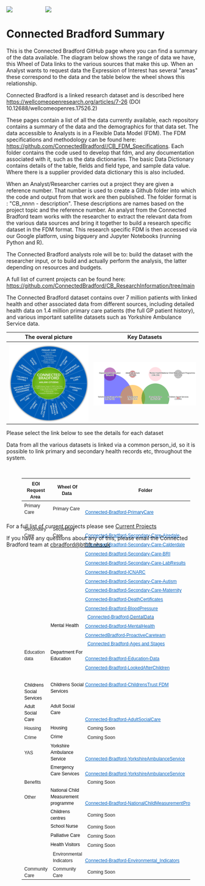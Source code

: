 

<div style="display: flex; justify-content: space-between;">
  <img src="https://github.com/ConnectedBradford/CB_FDM_Specifications/blob/main/CB%20logo%201.png" width="100" style="margin-right: auto;" />
    <img src="https://github.com/ConnectedBradford/CB_FDM_Specifications/blob/main/Spacer.png" width="400" style="margin-right: auto;" />
<!--   <img src="https://github.com/ConnectedBradford/CB_FDM_Specifications/blob/main/SNSDE%20Logo%20%2B%20part%20of%20network.png" width="300"  style="margin-left: auto;"/> -->
</div>



# Connected Bradford Summary

This is the Connected Bradford GitHub page where you can find a summary of the data available. The diagram below shows the range of data we have, this Wheel of Data links to the various sources that make this up. 
When an Analyst wants to request data the Expression of Interest has several "areas" these correspond to the data and the table below the wheel shows this relationship.

Connected Bradford is a linked research dataset and is described here https://wellcomeopenresearch.org/articles/7-26  (DOI 10.12688/wellcomeopenres.17526.2) 

These pages contain a list of all the data currently available, each repository contains a summary of the data and the demographics for that data set. The data accessible to Analysts is in a Flexible Data Model (FDM). The FDM specifications and methodology can be found here: https://github.com/ConnectedBradford//CB_FDM_Specifications. Each folder contains the code used to develop that fdm, and any documentation associated with it, such as the data dictionaries. The basic Data Dictionary contains details of the table, fields and field type, and sample data value. Where there is a supplier provided data dictionary this is also included. 

When an Analyst/Researcher carries out a project they are given a reference number. That number is used to create a Github folder into which the code and output from that work are then published. The folder format is : "CB_nnnn - description". These descriptions are names based on the project topic and the reference number. An analyst from the Connected Bradford team works with the researcher to extract the relevant data from the various data sources and bring it together to build a research specific dataset in the FDM format. This research specific FDM is then accessed via our Google platform, using bigquery and Jupyter Notebooks (running Python and R). 

The Connected Bradford analysts role will be to: build the dataset with the researcher input, or to build and actually perform the analysis, the latter depending on resources and budgets.

A full list of current projects can be found here: https://github.com/ConnectedBradford/CB_ResearchInformation/tree/main

The Connected Bradford dataset contains over 7 million patients with linked health and other associated data from different sources, including detailed health data on 1.4 million primary care patients (the full GP patient history), and various important satellite datasets such as Yorkshire Ambulance Service data.

|        The overal picture                                                                                                                                              |  Key Datasets   |
| --------------------------------------------------------------------------------------------------------------------------------------------------- | ------------- |
| <a href="https://github.com/ConnectedBradford/">
  <img  alt="ConnectedBradford" width="385px" class="center" src="https://github.com/ConnectedBradford/.github/blob/main/CBrad.gif?raw=true" /> </a>  |  <img align="left" alt="ConnectedBradford" width="500px" src="https://github.com/ConnectedBradford/CB_FDM_Specifications/blob/main/docs/wheel.png?raw=true" /> |

 Please select the link below to see the details for each dataset 

Data from all the various datasets is linked via a common person_id, so it is possible to link primary and secondary health records etc, throughout the system.
<p>
    &nbsp;
</p>
<figure class="table" style="height:10px;width:87.73%;">
    <table class="ck-table-resized">
        <colgroup><col style="width:14.61%;"><col style="width:26.34%;"><col style="width:59.05%;"></colgroup>
        <thead>
            <tr>
                <th>
                    <span style="font-family:Tahoma, Geneva, sans-serif;font-size:12px;">EOI Request Area&nbsp;</span>
                </th>
                <th>
                    <span style="font-family:Tahoma, Geneva, sans-serif;font-size:12px;">Wheel Of Data&nbsp;</span>
                </th>
                <th>
                    <span style="font-family:Tahoma, Geneva, sans-serif;font-size:12px;">Folder&nbsp;</span>
                </th>
            </tr>
        </thead>
        <tbody>
            <tr>
                <td>
                    <span style="font-family:Tahoma, Geneva, sans-serif;font-size:12px;">Primary Care</span>
                </td>
                <td>
                    <span style="font-family:Tahoma, Geneva, sans-serif;font-size:12px;">Primary Care&nbsp;</span>
                </td>
                <td class="xl65" style="font-style:normal;font-weight:400;height:14.5pt;padding-left:1px;padding-right:1px;padding-top:1px;text-wrap:nowrap;vertical-align:bottom;white-space-collapse:collapse;width:246pt;" height="19" width="327">
                    <a target="_blank" rel="noopener noreferrer" href="https://github.com/ConnectedBradford/Connected-Bradford-PrimaryCare"><span style="color:rgb(5,99,193);font-family:Tahoma, Geneva, sans-serif;font-size:12px;"><u>Connected-Bradford-PrimaryCare</u></span></a>
                </td>
            </tr>
            <tr>
                <td>
                    &nbsp;
                </td>
                <td>
                    &nbsp;
                </td>
                <td>
                    &nbsp;
                </td>
            </tr>
            <tr>
                <td>
                    <span style="font-family:Tahoma, Geneva, sans-serif;font-size:12px;">Secondary Care</span>
                </td>
                <td>
                    <span style="font-family:Tahoma, Geneva, sans-serif;font-size:12px;">Secondary Care</span>
                </td>
                <td class="xl65" style="font-style:normal;font-weight:400;height:14.5pt;padding-left:1px;padding-right:1px;padding-top:1px;text-wrap:nowrap;vertical-align:bottom;white-space-collapse:collapse;width:246pt;" height="19" width="327">
                    <a target="_blank" rel="noopener noreferrer" href="https://github.com/ConnectedBradford/Connected-Bradford-Secondary-Care-Airedale"><span style="color:rgb(5,99,193);font-family:Tahoma, Geneva, sans-serif;font-size:12px;"><u>Connected-Bradford-Secondary-Care-Airedale</u></span></a>
                </td>
            </tr>
            <tr>
                <td>
                    &nbsp;
                </td>
                <td>
                    &nbsp;
                </td>
                <td class="xl65" style="font-style:normal;font-weight:400;height:14.5pt;padding-left:1px;padding-right:1px;padding-top:1px;text-wrap:nowrap;vertical-align:bottom;white-space-collapse:collapse;" height="19">
                    <a target="_blank" rel="noopener noreferrer" href="https://github.com/ConnectedBradford/Connected-Bradford-Secondary-Care-Calderdale"><span style="color:rgb(5,99,193);font-family:Tahoma, Geneva, sans-serif;font-size:12px;"><u>Connected-Bradford-Secondary-Care-Calderdale</u></span></a>
                </td>
            </tr>
            <tr>
                <td>
                    &nbsp;
                </td>
                <td>
                    &nbsp;
                </td>
                <td class="xl65" style="font-style:normal;font-weight:400;height:14.5pt;padding-left:1px;padding-right:1px;padding-top:1px;text-wrap:nowrap;vertical-align:bottom;white-space-collapse:collapse;" height="19">
                    <a target="_blank" rel="noopener noreferrer" href="https://github.com/ConnectedBradford/Connected-Bradford-Secondary-Care-BRI"><span style="color:rgb(5,99,193);font-family:Tahoma, Geneva, sans-serif;font-size:12px;"><u>Connected-Bradford-Secondary-Care-BRI</u></span></a>
                </td>
            </tr>
            <tr>
                <td>
                    &nbsp;
                </td>
                <td>
                    &nbsp;
                </td>
                <td class="xl65" style="font-style:normal;font-weight:400;height:14.5pt;padding-left:1px;padding-right:1px;padding-top:1px;text-wrap:nowrap;vertical-align:bottom;white-space-collapse:collapse;" height="19">
                    <a target="_blank" rel="noopener noreferrer" href="https://github.com/ConnectedBradford/Connected-Bradford-Secondary-Care-LabResults"><span style="color:rgb(5,99,193);font-family:Tahoma, Geneva, sans-serif;font-size:12px;"><u>Connected-Bradford-Secondary-Care-LabResults</u></span></a>
                </td>
            </tr>
            <tr>
                <td>
                    &nbsp;
                </td>
                <td>
                    &nbsp;
                </td>
                <td class="xl65" style="font-style:normal;font-weight:400;height:14.5pt;padding-left:1px;padding-right:1px;padding-top:1px;text-wrap:nowrap;vertical-align:bottom;white-space-collapse:collapse;" height="19">
                    <a target="_blank" rel="noopener noreferrer" href="https://github.com/ConnectedBradford/Connected-Bradford-ICNARC"><span style="color:rgb(5,99,193);font-family:Tahoma, Geneva, sans-serif;font-size:12px;"><u>Connected-Bradford-ICNARC</u></span></a>
                </td>
            </tr>
            <tr>
                <td>
                    &nbsp;
                </td>
                <td>
                    &nbsp;
                </td>
                <td class="xl65" style="font-style:normal;font-weight:400;height:14.5pt;padding-left:1px;padding-right:1px;padding-top:1px;text-wrap:nowrap;vertical-align:bottom;white-space-collapse:collapse;" height="19">
                    <a target="_blank" rel="noopener noreferrer" href="https://github.com/ConnectedBradford/Connected-Bradford-Secndary-Care-Autism"><span style="color:rgb(5,99,193);font-family:Tahoma, Geneva, sans-serif;font-size:12px;"><u>Connected-Bradford-Secondary-Care-Autism</u></span></a>
                </td>
            </tr>
            <tr>
                <td>
                    &nbsp;
                </td>
                <td>
                    &nbsp;
                </td>
                <td class="xl65" style="font-style:normal;font-weight:400;height:14.5pt;padding-left:1px;padding-right:1px;padding-top:1px;text-wrap:nowrap;vertical-align:bottom;white-space-collapse:collapse;" height="19">
                    <a target="_blank" rel="noopener noreferrer" href="https://github.com/ConnectedBradford/Connected-Bradford-Secondary-Care-Maternity"><span style="color:rgb(5,99,193);font-family:Tahoma, Geneva, sans-serif;font-size:12px;"><u>Connected-Bradford-Secondary-Care-Maternity</u></span></a>
                </td>
            </tr>
            <tr>
                <td>
                    &nbsp;
                </td>
                <td>
                    &nbsp;
                </td>
                <td class="xl65" style="font-style:normal;font-weight:400;height:14.5pt;padding-left:1px;padding-right:1px;padding-top:1px;text-wrap:nowrap;vertical-align:bottom;white-space-collapse:collapse;width:246pt;" height="19" width="327">
                    <a target="_blank" rel="noopener noreferrer" href="https://github.com/ConnectedBradford/Connected-Bradford-DeathCertificates"><span style="color:rgb(5,99,193);font-family:Tahoma, Geneva, sans-serif;font-size:12px;"><u>Connected-Bradford-DeathCertificates</u></span></a>
                </td>
            </tr>
            <tr>
                <td>
                    &nbsp;
                </td>
                <td>
                    &nbsp;
                </td>
                <td class="xl65" style="font-style:normal;font-weight:400;height:14.5pt;padding-left:1px;padding-right:1px;padding-top:1px;text-wrap:nowrap;vertical-align:bottom;white-space-collapse:collapse;width:246pt;" height="19" width="327">
                    <a target="_blank" rel="noopener noreferrer" href="https://github.com/ConnectedBradford/Connected-Bradford-BloodPressure"><span style="color:rgb(5,99,193);font-family:Tahoma, Geneva, sans-serif;font-size:12px;"><u>Connected-Bradford-BloodPressure</u></span></a>
                </td>
            </tr>
            <tr>
                <td>
                    &nbsp;
                </td>
                <td>
                    &nbsp;
                </td>
                <td>
                    <a target="_blank" rel="noopener noreferrer" href="https://github.com/ConnectedBradford/Connected-Bradford-DentalData"><span style="color:rgb(5,99,193);font-family:Tahoma, Geneva, sans-serif;font-size:12px;"><u>Connected-Bradford-</u></span><span style="color:rgb(5,99,193);font-size:12px;">DentalData</span></a>
                </td>
            </tr>
            <tr>
                <td>
                    &nbsp;
                </td>
                <td class="xl66" style="font-style:normal;font-weight:400;height:14.5pt;padding-left:1px;padding-right:1px;padding-top:1px;text-decoration-line:none;text-wrap:wrap;vertical-align:top;white-space-collapse:collapse;width:214pt;" height="19" width="285">
                    <span style="color:black;font-family:Tahoma, Geneva, sans-serif;font-size:12px;">Mental Health</span>
                </td>
                <td class="xl65" style="font-style:normal;font-weight:400;padding-left:1px;padding-right:1px;padding-top:1px;text-wrap:nowrap;vertical-align:bottom;white-space-collapse:collapse;width:246pt;" width="327">
                    <a target="_blank" rel="noopener noreferrer" href="https://github.com/ConnectedBradford/Connected-Bradford-MentalHealth"><span style="color:rgb(5,99,193);font-family:Tahoma, Geneva, sans-serif;font-size:12px;"><u>Connected-Bradford-MentalHealth</u></span></a>
                </td>
            </tr>
            <tr>
                <td>
                    &nbsp;
                </td>
                <td class="xl66" style="font-style:normal;font-weight:400;height:14.5pt;padding-left:1px;padding-right:1px;padding-top:1px;text-decoration-line:none;text-wrap:wrap;vertical-align:top;white-space-collapse:collapse;width:214pt;" height="19" width="285">
                    <span style="font-family:Tahoma, Geneva, sans-serif;font-size:12px;"><span style="color:black;font-family:Calibri, sans-serif;font-size:11pt;"></span></span>
                </td>
                <td class="xl65" style="font-style:normal;font-weight:400;padding-left:1px;padding-right:1px;padding-top:1px;text-wrap:nowrap;vertical-align:bottom;white-space-collapse:collapse;">
                    <a target="_blank" rel="noopener noreferrer" href="https://github.com/ConnectedBradford/ConnectedBradford-ProactiveCareteam"><span style="color:rgb(5,99,193);font-family:Tahoma, Geneva, sans-serif;font-size:12px;"><u>ConnectedBradford-ProactiveCareteam</u></span></a>
                </td>
            </tr>
            <tr>
                <td>
                    &nbsp;
                </td>
                <td>
                    &nbsp;
                </td>
                <td>
                    <a target="_blank" rel="noopener noreferrer" href="https://github.com/ConnectedBradford/Ages_And_Stages_Questionnaires"><span style="color:rgb(5,99,193);font-family:Tahoma, Geneva, sans-serif;font-size:12px;"><u>Connected Bradford-Ages and Stages</u></span></a>
                </td>
            </tr>
            <tr>
                <td>
                    <span style="font-family:Tahoma, Geneva, sans-serif;font-size:12px;">Education data&nbsp;</span>
                </td>
                <td class="xl66" style="font-style:normal;font-weight:400;height:14.5pt;padding-left:1px;padding-right:1px;padding-top:1px;text-decoration-line:none;text-wrap:wrap;vertical-align:top;white-space-collapse:collapse;width:214pt;" height="19" width="285">
                    <span style="color:black;font-family:Tahoma, Geneva, sans-serif;font-size:12px;">Department For Education</span>
                </td>
                <td class="xl65" style="font-style:normal;font-weight:400;padding-left:1px;padding-right:1px;padding-top:1px;text-wrap:nowrap;vertical-align:bottom;white-space-collapse:collapse;width:246pt;" width="327">
                    <a target="_blank" rel="noopener noreferrer" href="https://github.com/ConnectedBradford/Connected-Bradford-Education-Data"><span style="color:rgb(5,99,193);font-family:Tahoma, Geneva, sans-serif;font-size:12px;"><u>Connected-Bradford-Education-Data</u></span></a>
                </td>
            </tr>
            <tr>
                <td>
                    &nbsp;
                </td>
                <td class="xl66" style="font-style:normal;font-weight:400;height:14.5pt;padding-left:1px;padding-right:1px;padding-top:1px;text-decoration-line:none;text-wrap:wrap;vertical-align:top;white-space-collapse:collapse;width:214pt;" height="19" width="285">
                    <span style="font-family:Tahoma, Geneva, sans-serif;font-size:12px;"><span style="color:black;font-family:Calibri, sans-serif;font-size:11pt;"></span></span>
                </td>
                <td class="xl65" style="font-style:normal;font-weight:400;padding-left:1px;padding-right:1px;padding-top:1px;text-wrap:nowrap;vertical-align:bottom;white-space-collapse:collapse;">
                    <a target="_blank" rel="noopener noreferrer" href="https://github.com/ConnectedBradford/Connected-Bradford-LookedAfterChildren"><span style="color:rgb(5,99,193);font-family:Tahoma, Geneva, sans-serif;font-size:12px;"><u>Connected-Bradford-LookedAfterChildren</u></span></a>
                </td>
            </tr>
            <tr>
                <td>
                    &nbsp;
                </td>
                <td>
                    &nbsp;
                </td>
                <td>
                    &nbsp;
                </td>
            </tr>
            <tr>
                <td>
                    <span style="color:black;font-family:Tahoma, Geneva, sans-serif;font-size:12px;">Childrens Social Services</span>
                </td>
                <td class="xl66" style="font-style:normal;font-weight:400;height:15.5pt;padding-left:1px;padding-right:1px;padding-top:1px;text-decoration-line:none;text-wrap:wrap;vertical-align:top;white-space-collapse:collapse;width:214pt;" height="21" width="285">
                    <span style="color:black;font-family:Tahoma, Geneva, sans-serif;font-size:12px;">Childrens Social Services</span>
                </td>
                <td class="xl67" style="font-style:normal;font-weight:400;padding-left:1px;padding-right:1px;padding-top:1px;text-wrap:nowrap;vertical-align:top;white-space-collapse:collapse;width:246pt;" width="327">
                    <a target="_blank" rel="noopener noreferrer" href="https://github.com/ConnectedBradford/Connected-Bradford-ChildrensTrust_FDM"><span style="color:rgb(5,99,193);font-family:Tahoma, Geneva, sans-serif;font-size:12px;"><u>Connected-Bradford-ChildrensTrust FDM</u></span></a>
                </td>
            </tr>
            <tr>
                <td>
                    <span style="color:black;font-family:Tahoma, Geneva, sans-serif;font-size:12px;">Adult Social Care</span>
                </td>
                <td class="xl66" style="font-style:normal;font-weight:400;height:14.5pt;padding-left:1px;padding-right:1px;padding-top:1px;text-decoration-line:none;text-wrap:wrap;vertical-align:top;white-space-collapse:collapse;width:214pt;" height="19" width="285">
                    <span style="color:black;font-family:Tahoma, Geneva, sans-serif;font-size:12px;">Adult Social Care</span>
                </td>
                <td class="xl65" style="font-style:normal;font-weight:400;padding-left:1px;padding-right:1px;padding-top:1px;text-wrap:nowrap;vertical-align:bottom;white-space-collapse:collapse;">
                    <a target="_blank" rel="noopener noreferrer" href="https://github.com/ConnectedBradford/Connected-Bradford-AdultSocialCare"><span style="color:rgb(5,99,193);font-family:Tahoma, Geneva, sans-serif;font-size:12px;"><u>Connected-Bradford-AdultSocialCare</u></span></a>
                </td>
            </tr>
            <tr>
                <td>
                    <span style="font-family:Tahoma, Geneva, sans-serif;font-size:12px;">Housing</span>
                </td>
                <td class="xl65" style="font-style:normal;font-weight:400;height:14.5pt;padding-left:1px;padding-right:1px;padding-top:1px;text-decoration-line:none;text-wrap:wrap;vertical-align:top;white-space-collapse:collapse;width:214pt;" height="19" width="285">
                    <span style="color:black;font-family:Tahoma, Geneva, sans-serif;font-size:12px;">Housing</span>
                </td>
                <td>
                    <span style="font-family:Tahoma, Geneva, sans-serif;font-size:12px;">Coming Soon&nbsp;</span>
                </td>
            </tr>
            <tr>
                <td>
                    <span style="font-family:Tahoma, Geneva, sans-serif;font-size:12px;">Crime</span>
                </td>
                <td class="xl65" style="font-style:normal;font-weight:400;height:14.5pt;padding-left:1px;padding-right:1px;padding-top:1px;text-decoration-line:none;text-wrap:wrap;vertical-align:top;white-space-collapse:collapse;width:214pt;" height="19" width="285">
                    <span style="color:black;font-family:Tahoma, Geneva, sans-serif;font-size:12px;">Crime</span>
                </td>
                <td>
                    <span style="font-family:Tahoma, Geneva, sans-serif;font-size:12px;">Coming Soon&nbsp;</span>
                </td>
            </tr>
            <tr>
                <td>
                    <span style="font-family:Tahoma, Geneva, sans-serif;font-size:12px;">YAS</span>
                </td>
                <td class="xl66" style="font-style:normal;font-weight:400;height:14.5pt;padding-left:1px;padding-right:1px;padding-top:1px;text-decoration-line:none;text-wrap:wrap;vertical-align:top;white-space-collapse:collapse;width:214pt;" height="19" width="285">
                    <span style="color:black;font-family:Tahoma, Geneva, sans-serif;font-size:12px;">Yorkshire Ambulance Service</span>
                </td>
                <td class="xl65" style="font-style:normal;font-weight:400;padding-left:1px;padding-right:1px;padding-top:1px;text-wrap:nowrap;vertical-align:bottom;white-space-collapse:collapse;width:246pt;" width="327">
                    <a target="_blank" rel="noopener noreferrer" href="https://github.com/ConnectedBradford/Connected-Bradford-YorkshireAmbulanceService"><span style="color:rgb(5,99,193);font-family:Tahoma, Geneva, sans-serif;font-size:12px;"><u>Connected-Bradford-YorkshireAmbulanceService</u></span></a>
                </td>
            </tr>
            <tr>
                <td>
                    &nbsp;
                </td>
                <td class="xl66" style="font-style:normal;font-weight:400;height:14.5pt;padding-left:1px;padding-right:1px;padding-top:1px;text-decoration-line:none;text-wrap:wrap;vertical-align:top;white-space-collapse:collapse;width:214pt;" height="19" width="285">
                    <span style="color:black;font-family:Tahoma, Geneva, sans-serif;font-size:12px;">Emergency Care Services</span>
                </td>
                <td class="xl65" style="font-style:normal;font-weight:400;padding-left:1px;padding-right:1px;padding-top:1px;text-wrap:nowrap;vertical-align:bottom;white-space-collapse:collapse;">
                    <a target="_blank" rel="noopener noreferrer" href="https://github.com/ConnectedBradford/Connected-Bradford-YorkshireAmbulanceService"><span style="color:rgb(5,99,193);font-family:Tahoma, Geneva, sans-serif;font-size:12px;"><u>Connected-Bradford-YorkshireAmbulanceService</u></span></a>
                </td>
            </tr>
            <tr>
                <td>
                    <span style="font-family:Tahoma, Geneva, sans-serif;font-size:12px;">Benefits</span>
                </td>
                <td>
                    &nbsp;
                </td>
                <td>
                    <span style="font-family:Tahoma, Geneva, sans-serif;font-size:12px;">Coming Soon&nbsp;</span>
                </td>
            </tr>
            <tr>
                <td>
                    <span style="font-family:Tahoma, Geneva, sans-serif;font-size:12px;">Other&nbsp;</span>
                </td>
                <td class="xl66" style="font-style:normal;font-weight:400;height:14.5pt;padding-left:1px;padding-right:1px;padding-top:1px;text-decoration-line:none;text-wrap:wrap;vertical-align:top;white-space-collapse:collapse;width:214pt;" height="19" width="285">
                    <span style="color:black;font-family:Tahoma, Geneva, sans-serif;font-size:12px;">National Child Measurement programme</span>
                </td>
                <td class="xl65" style="font-style:normal;font-weight:400;padding-left:1px;padding-right:1px;padding-top:1px;text-wrap:nowrap;vertical-align:bottom;white-space-collapse:collapse;width:246pt;" width="327">
                    <a target="_blank" rel="noopener noreferrer" href="https://github.com/ConnectedBradford/Connected-Bradford-NationalChildMeasurementProgramme"><span style="color:rgb(5,99,193);font-family:Tahoma, Geneva, sans-serif;font-size:12px;"><u>Connected-Bradford-NationalChildMeasurementProgramme</u></span></a>
                </td>
            </tr>
            <tr>
                <td>
                    &nbsp;
                </td>
                <td class="xl65" style="font-style:normal;font-weight:400;height:14.5pt;padding-left:1px;padding-right:1px;padding-top:1px;text-decoration-line:none;text-wrap:wrap;vertical-align:top;white-space-collapse:collapse;width:214pt;" height="19" width="285">
                    <span style="color:black;font-family:Tahoma, Geneva, sans-serif;font-size:12px;">Childrens centres</span>
                </td>
                <td>
                    <span style="font-family:Tahoma, Geneva, sans-serif;font-size:12px;">Coming Soon&nbsp;</span>
                </td>
            </tr>
            <tr>
                <td>
                    &nbsp;
                </td>
                <td class="xl65" style="font-style:normal;font-weight:400;height:14.5pt;padding-left:1px;padding-right:1px;padding-top:1px;text-decoration-line:none;text-wrap:wrap;vertical-align:top;white-space-collapse:collapse;width:214pt;" height="19" width="285">
                    <span style="color:black;font-family:Tahoma, Geneva, sans-serif;font-size:12px;">School Nurse</span>
                </td>
                <td>
                    <span style="font-family:Tahoma, Geneva, sans-serif;font-size:12px;">Coming Soon&nbsp;</span>
                </td>
            </tr>
            <tr>
                <td>
                    &nbsp;
                </td>
                <td class="xl65" style="font-style:normal;font-weight:400;height:14.5pt;padding-left:1px;padding-right:1px;padding-top:1px;text-decoration-line:none;text-wrap:wrap;vertical-align:top;white-space-collapse:collapse;width:214pt;" height="19" width="285">
                    <span style="color:black;font-family:Tahoma, Geneva, sans-serif;font-size:12px;">Palliative Care</span>
                </td>
                <td>
                    <span style="font-family:Tahoma, Geneva, sans-serif;font-size:12px;">Coming Soon&nbsp;</span>
                </td>
            </tr>
            <tr>
                <td>
                    &nbsp;
                </td>
                <td class="xl65" style="font-style:normal;font-weight:400;height:14.5pt;padding-left:1px;padding-right:1px;padding-top:1px;text-decoration-line:none;text-wrap:wrap;vertical-align:top;white-space-collapse:collapse;width:214pt;" height="19" width="285">
                    <span style="color:black;font-family:Tahoma, Geneva, sans-serif;font-size:12px;">Health Visitors</span>
                </td>
                <td>
                    <span style="font-family:Tahoma, Geneva, sans-serif;font-size:12px;">Coming Soon&nbsp;</span>
                </td>
            </tr>
            <tr>
                <td>
                    &nbsp;
                </td>
                <td>
                    <span style="font-family:Tahoma, Geneva, sans-serif;font-size:12px;">Environmental Indicators&nbsp;</span>
                </td>
                <td class="xl65" style="font-style:normal;font-weight:400;height:14.5pt;padding-left:1px;padding-right:1px;padding-top:1px;text-wrap:nowrap;vertical-align:bottom;white-space-collapse:collapse;width:246pt;" height="19" width="327">
                    <a target="_blank" rel="noopener noreferrer" href="https://github.com/ConnectedBradford/Connected-Bradford-Environmental_Indicators"><span style="color:rgb(5,99,193);font-family:Tahoma, Geneva, sans-serif;font-size:12px;"><u>Connected-Bradford-Environmental_Indicators</u></span></a>
                </td>
            </tr>
            <tr>
                <td>
                    <span style="font-family:Tahoma, Geneva, sans-serif;font-size:12px;">Community Care</span>
                </td>
                <td>
                    <span style="font-family:Tahoma, Geneva, sans-serif;font-size:12px;">Community Care</span>
                </td>
                <td>
                    <span style="font-family:Tahoma, Geneva, sans-serif;font-size:12px;">Coming Soon&nbsp;</span>
                </td>
            </tr>
        </tbody>
    </table>
</figure>
<p>
    &nbsp;
</p>
<p>
    &nbsp;
</p>
<p>
    &nbsp;
</p>





For a full list of current projects please see [Current Projects](https://github.com/ConnectedBradford/CB_ResearchInformation/tree/main)

If you have any questions about any of this, please email the Connected Bradford team at cbradford@bthft.nhs.uk


